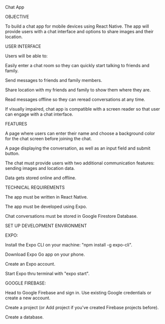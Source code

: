 Chat App 

 

OBJECTIVE 

To build a chat app for mobile devices using React Native. The app will provide users with a chat interface and options to share images and their location. 

 

USER INTERFACE 

Users will be able to: 

Easily enter a chat room so they can quickly start talking to friends and family.  

Send messages to friends and family members.  

Share location with my friends and family to show them where they are.  

Read messages offline so they can reread conversations at any time.  

If visually impaired, chat app is compatible with a screen reader so that user can engage with a chat interface. 

 

FEATURES  

A page where users can enter their name and choose a background color for the chat screen before joining the chat.  

A page displaying the conversation, as well as an input field and submit button.  

The chat must provide users with two additional communication features: sending images and location data.  

Data gets stored online and offline. 

 

TECHNICAL REQUIREMENTS 

The app must be written in React Native.  

The app must be developed using Expo.  

Chat conversations must be stored in Google Firestore Database.  



SET UP DEVELOPMENT ENVIRONMENT

EXPO:

Install the Expo CLI on your machine: "npm install -g expo-cli".

Download Expo Go app on your phone.

Create an Expo account.

Start Expo thru terminal with "expo start".


GOOGLE FIREBASE:

Head to Google Firebase and sign in. Use existing Google credentials or create a new account.

Create a project (or Add project if you've created Firebase projects before).

Create a database.
